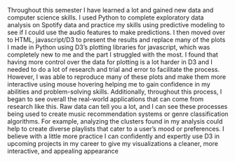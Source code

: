 Throughout this semester I have learned a lot and gained new data and computer science skills. I
used Python to complete exploratory data analysis on Spotify data and practice my skills using predictive
modeling to see if I could use the audio features to make predictions. I then moved over to HTML,
javascript/D3 to present the results and replace many of the plots I made in Python using D3’s plotting
libraries for javascript, which was completely new to me and the part I struggled with the most. I found
that having more control over the data for plotting is a lot harder in D3 and I needed to do a lot of research
and trial and error to facilitate the process. However, I was able to reproduce many of these plots and
make them more interactive using mouse hovering helping me to gain confidence in my abilities and
problem-solving skills. Additionally, throughout this process, I began to see overall the real-world
applications that can come from research like this. Raw data can tell you a lot, and I can see these
processes being used to create music recommendation systems or genre classification algorithms. For
example, analyzing the clusters found in my analysis could help to create diverse playlists that cater to a
user’s mood or preferences. I believe with a little more practice I can confidently and expertly use D3 in
upcoming projects in my career to give my visualizations a cleaner, more interactive, and appealing
appearance
